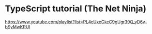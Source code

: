 # TypeScript tutorial (The Net Ninja)

https://www.youtube.com/playlist?list=PL4cUxeGkcC9gUgr39Q_yD6v-bSyMwKPUI
